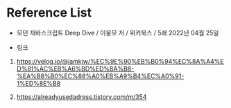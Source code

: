 # Reference List

- 모던 자바스크립트 Deep Dive / 이웅모 저 / 위키북스 / 5쇄 2022년 04월 25일

- 링크
1. https://velog.io/@iamkjw/%EC%9E%90%EB%B0%94%EC%8A%A4%ED%81%AC%EB%A6%BD%ED%8A%B8-%EA%B8%B0%EC%88%A0%EB%A9%B4%EC%A0%91-1%ED%8E%B8

2. https://alreadyusedadress.tistory.com/m/354

